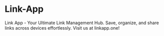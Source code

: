 # Link-App
Link App - Your Ultimate Link Management Hub. Save, organize, and share links across devices effortlessly. Visit us at linkapp.one!
